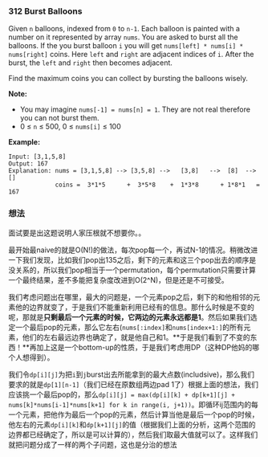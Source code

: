 ### 312 Burst Balloons

Given `n` balloons, indexed from `0` to `n-1`. Each balloon is painted with a number on it represented by array `nums`. You are asked to burst all the balloons. If the you burst balloon `i` you will get `nums[left] * nums[i] * nums[right]` coins. Here `left` and `right` are adjacent indices of `i`. After the burst, the `left` and `right` then becomes adjacent.

Find the maximum coins you can collect by bursting the balloons wisely.

**Note:**

- You may imagine `nums[-1] = nums[n] = 1`. They are not real therefore you can not burst them.
- 0 ≤ `n` ≤ 500, 0 ≤ `nums[i]` ≤ 100

**Example:**

```
Input: [3,1,5,8]
Output: 167 
Explanation: nums = [3,1,5,8] --> [3,5,8] -->   [3,8]   -->  [8]  --> []
             coins =  3*1*5      +  3*5*8    +  1*3*8      + 1*8*1   = 167
```

### 想法

面试要是出这题说明人家压根就不想要你。。

最开始最naive的就是O(N!)的做法，每次pop每一个，再试N-1的情况。稍微改进一下我们发现，比如我们pop出135之后，剩下的元素和这三个pop出去的顺序是没关系的，所以我们pop相当于一个permutation，每个permutation只需要计算一个最终结果，差不多能把复杂度改进到O(2^N)，但是还是不可接受。

我们考虑问题出在哪里，最大的问题是，一个元素pop之后，剩下的和他相邻的元素他的边界就变了，于是我们不能重新利用已经有的信息。那什么时候是不变的呢，那就是**只剩最后一个元素的时候，它两边的元素永远都是1**。然后如果我们选定一个最后pop的元素，那么它左右(`nums[:index]`和`nums[index+1:]`的所有元素，他们的左右最远边界也确定了，就是他自己和1。**于是我们看到了不变的东西！**再加上这是一个bottom-up的性质，于是我们考虑用DP（这种DP他妈的哪个人想得到）。

我们令`dp[i][j]`为把`i`到`j`burst出去所能拿到的最大点数(includsive)，那么我们要求的就是`dp[1][n-1]`（我们已经在原数组两边pad 1了）根据上面的想法，我们应该挑一个最后pop的，那么`dp[i][j] = max(dp[i][k] + dp[k+1][j] + nums[k]*nums[i-1]*nums[k+1] for k in range(i, j+1))`。即循环ij范围内的每一个元素，把他作为最后一个pop的元素，然后计算当他是最后一个pop的时候，他左右的元素`dp[i][k]`和`dp[k+1][j]`的值（根据我们上面的分析，这两个范围的边界都已经确定了，所以是可以计算的），然后我们取最大值就可以了。这样我们就把问题分成了一样的两个子问题，这也是分治的想法